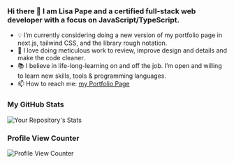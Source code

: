 ### Hi there 👋 I am Lisa Pape and a certified full-stack web developer with a focus on JavaScript/TypeScript.

- 💡 I’m currently considering doing a new version of my portfolio page in next.js, tailwind CSS, and the library rough notation.
- 💟 I love doing meticulous work to review, improve design and details and make the code cleaner.
- 📚 I believe in life-long-learning on and off the job. I’m open and willing to learn new skills, tools & programming languages.
- 📫 How to reach me: [my Portfolio Page](https://lisapmunich.github.io/Portfolio-Website/contact.html)

### My GitHub Stats
![Your Repository's Stats](https://github-readme-stats.vercel.app/api/top-langs/?username=LisaPMunich&theme=blue-green&hide=html,css&title_color=white)

### Profile View Counter
![Profile View Counter](https://komarev.com/ghpvc/?username=LisaPMunich)


